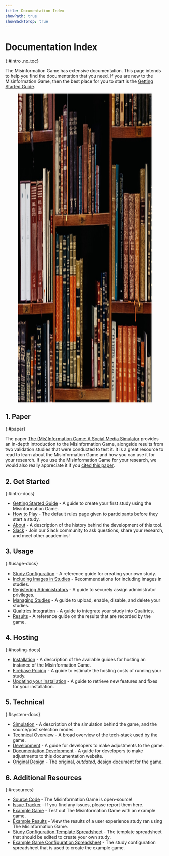 ```yaml
---
title: Documentation Index
showPath: true
showBackToTop: true
---
```



# Documentation Index
{:#intro .no_toc}

The Misinformation Game has extensive documentation. This page intends
to help you find the documentation that you need. If you are new to
the Misinformation Game, then the best place for you to start is the
[Getting Started Guide](/GettingStarted).

<figure id="header-image">
    <img src="diagrams/documentation-index-header.jpg" height="977" alt="Old books" />
</figure>



## 1. Paper
{:#paper}

The paper
[The (Mis)Information Game: A Social Media Simulator](https://psyarxiv.com/628wc/)
provides an in-depth introduction to the Misinformation Game, alongside
results from two validation studies that were conducted to test it. It
is a great resource to read to learn about the Misinformation Game and
how you can use it for your research. If you use the Misinformation Game
for your research, we would also really appreciate it if you
[cited this paper](/#cite).



## 2. Get Started
{:#intro-docs}

- [Getting Started Guide](/GettingStarted) - A guide to create your first study
  using the Misinformation Game.
- [How to Play](/HowToPlay) -
  The default rules page given to participants before they start a study.
- [About](/About) - A description of the history behind the development of this tool.
- [Slack](https://join.slack.com/t/themisinformationgame/shared_invite/zt-1oruoc0s2-OLscp581nAJ2hxpDYGnvJQ) -
  Join our Slack community to ask questions, share your research, and meet other academics!


## 3. Usage
{:#usage-docs}

- [Study Configuration](/StudyConfiguration) - A reference guide for creating your own study.
- [Including Images in Studies](/Images) - Recommendations for including images in studies.
- [Registering Administrators](/Administrators) - A guide to securely assign administrator privileges.
- [Managing Studies](/ManagingStudies) - A guide to upload, enable, disable, and delete your studies.
- [Qualtrics Integration](/QualtricsIntegration) - A guide to integrate your study into Qualtrics.
- [Results](/Results) - A reference guide on the results that are recorded by the game.



## 4. Hosting
{:#hosting-docs}

- [Installation](/Installation) -
  A description of the available guides for hosting an instance of the Misinformation Game.
- [Firebase Pricing](/FirebasePricing) - A guide to estimate the hosting costs of running your study.
- [Updating your Installation](/Updating) -
  A guide to retrieve new features and fixes for your installation.



## 5. Technical
{:#system-docs}

- [Simulation](/Simulation) - A description of the simulation behind the game,
  and the source/post selection modes.
- [Technical Overview](/TechnicalOverview) - A broad overview of the tech-stack used by the game.
- [Development](/Development) - A guide for developers to make adjustments to the game.
- [Documentation Development](/DocsDevelopment) - A guide for developers to make adjustments
  to this documentation website.
- [Original Design](/original-design) - The original, _outdated_, design document for the game.



## 6. Additional Resources
{:#resources}

- [Source Code](https://github.com/TheMisinformationGame/MisinformationGame) -
  The Misinformation Game is open-source!
- [Issue Tracker](https://github.com/TheMisinformationGame/MisinformationGame/issues) -
  If you find any issues, please report them here.
- [Example Game](/link/ExampleGame) -
  Test out The Misinformation Game with an example game.
- [Example Results](/link/ExampleResults) -
  View the results of a user experience study ran using The Misinformation Game.
- [Study Configuration Template Spreadsheet](/link/StudyTemplate) -
  The template spreadsheet that should be edited to create your own study.
- [Example Game Configuration Spreadsheet](/link/ExampleStudy) -
  The study configuration spreadsheet that is used to create the example game.

